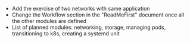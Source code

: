  - Add the exercise of two networks with same application
 - Change the Workflow section in the "ReadMeFirst" document once all the other modules are defined
 - List of planned modules: networking, storage, managing pods, transitioning to k8s, creating a systemd unit